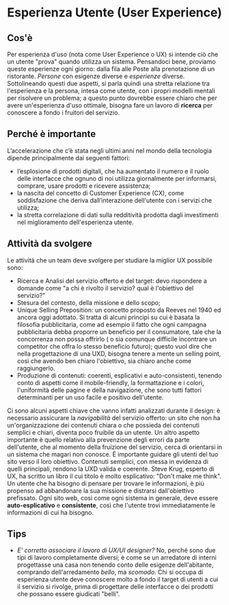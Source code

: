 # Esperienza Utente (User Experience)

## Cos'è
Per esperienza d'uso (nota come User Experience o UX) si intende ciò che un utente "prova" quando utilizza un sistema. Pensandoci bene, proviamo queste esperienze ogni giorno: dalla fila alle Poste alla prenotazione di un ristorante. *Persone* con esigenze diverse e *esperienze* diverse. Sottolineando questi due aspetti, si parla quindi una stretta relazione tra l'esperienza e la persona, intesa come utente, con i propri modelli mentali per risolvere un problema; a questo punto dovrebbe essere chiaro che per avere un'esperienza d'uso ottimale, bisogna fare un lavoro di __ricerca__ per conoscere a fondo i fruitori del servizio.

## Perché è importante
L’accelerazione che c’è stata negli ultimi anni nel mondo della tecnologia dipende principalmente dai seguenti fattori:

- l’esplosione di prodotti digitali, che ha aumentato il numero e il ruolo delle interfacce che ognuno di noi utilizza giornalmente per informarsi, comprare, usare prodotti e ricevere assistenza;
- la nascita del concetto di Customer Experience (CX), come soddisfazione che deriva dall’interazione dell'utente con i servizi che utilizza;
- la stretta correlazione  di dati sulla redditività prodotta dagli investimenti nel miglioramento dell'esperienza utente.

## Attività da svolgere
Le attività che un team deve svolgere per studiare la miglior UX possibile sono:
- Ricerca e Analisi del servizio offerto e del target: devo rispondere a domande come "a chi è rivolto il servizio? qual è l'obiettivo del servizio?"
- Stesura del contesto, della missione e dello scopo;
- Unique Selling Preposition: un concetto proposto da Reeves nel 1940 ed ancora oggi adottato. Si tratta di alcuni principi su cui è basata la filosofia pubblicitaria, come ad esempio il fatto che ogni campagna pubblicitaria debba proporre un beneficio per il consumatore, tale che la concorrenza non possa offrirlo ( o sia comunque difficile incontrare un competitor che offra lo stesso beneficio futuro); questo vuol dire che nella progettazione di una UXD, bisogna tenere a mente un selling point, così che avendo ben chiaro l'obiettivo, sia chiaro anche come raggiungerlo.
- Produzione di contenuti: coerenti, esplicativi e auto-consistenti, tenendo conto di aspetti come il mobile-friendly, la formattazione e i colori, l'uniformità delle pagine e della navigazione, che sono tutti fattori determinanti per un uso facile e positivo dell'utente.
 
Ci sono alcuni aspetti chiave che vanno infatti analizzati durante il design: è necessario assicurare la _navigabilità_ del servizio offerto: un sito che non ha un'organizzazione dei contenuti chiara o che possieda dei contenuti semplici e chiari, diventa poco fruibile da un utente. Un altro aspetto importante è quello relativo alla prevenzione degli errori da parte dell'utente, che al momento della fruizione del servizio, cerca di orientarsi in un sistema che magari non conosce. È importante guidare gli utenti del tuo sito verso il loro obiettivo. Contenuti semplici, con messa in evidenza di quelli principali, rendono la UXD valida e coerente. Steve Krug, esperto di UX, ha scritto un libro il cui titolo è molto esplicativo: "Don't make me think". Un utente che ha bisogno di pensare per trovare le informazioni, è più propenso ad abbandonare la sua missione e distrarsi dall'obiettivo prefissato. Ogni sito web, così come ogni sistema in generale, deve essere __auto-esplicativo__ e __consistente__, così che l'utente trovi immediatamente le informazioni di cui ha bisogno. 

## Tips
- *E' corretto associare il lavoro di UX/UI designer?* No, perché sono due tipi di lavoro completamente diversi; è come se un arredatore di interni progettasse una casa non tenendo conto delle esigenze dell'abitante, comprando dell'arredamento _bello_, ma _scomodo_. Chi si occupa di esperienza utente deve conoscere molto a fondo il target di utenti a cui il servizio si rivolge, prima di progettare delle interfacce o dei prodotti che possano essere giudicati "belli".
